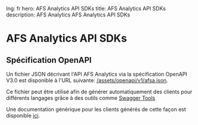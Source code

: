 lng: fr
hero: AFS Analytics API SDKs
title: AFS Analytics API SDKs
description: AFS Analytics AFS Analytics API SDKs



# AFS Analytics API SDKs

## Spécification OpenAPI 

Un fichier JSON  décrivant l'API AFS Analytics 
via la spécification OpenAPI V3.0 est disponible 
à l'URL suivante: [/assets/openapi/v1/afsa.json](https://dev.afsanalytics.com/assets/openapi/v1/afsa.json).

Ce fichier peut être utilisé afin de générer automatiquement 
des clients pour différents langages grâce à des outils comme [Swagger Tools](https://swagger.io)

Une documentation générique pour les clients générés de cette façon est disponible [ici](../reference/).
